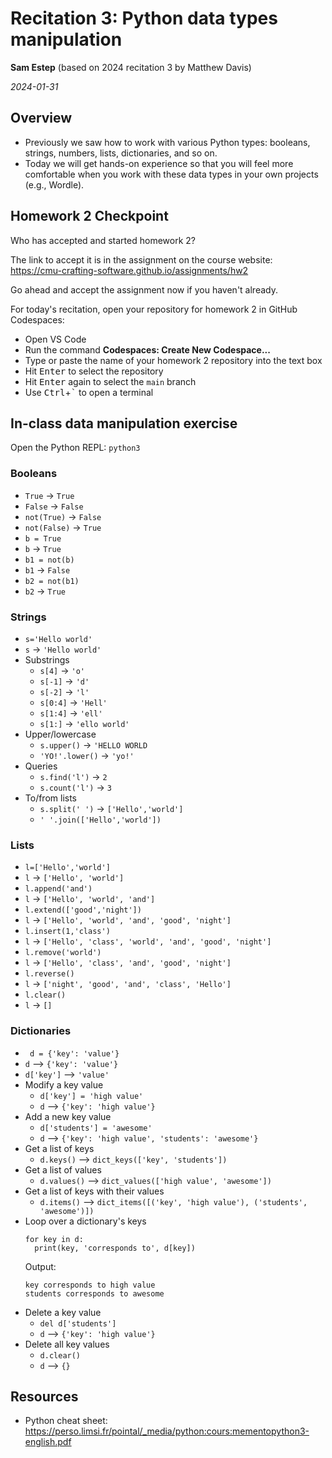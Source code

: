 # Recitation 3: Python data types manipulation

**Sam Estep** (based on 2024 recitation 3 by Matthew Davis)

_2024-01-31_

## Overview

- Previously we saw how to work with various Python types: booleans, strings, numbers, lists, dictionaries, and so on.
- Today we will get hands-on experience so that you will feel more comfortable when you work with these data types in your own projects (e.g., Wordle).

## Homework 2 Checkpoint

Who has accepted and started homework 2?

The link to accept it is in the assignment on the course website: https://cmu-crafting-software.github.io/assignments/hw2

Go ahead and accept the assignment now if you haven't already.

For today's recitation, open your repository for homework 2 in GitHub Codespaces:

- Open VS Code
- Run the command **Codespaces: Create New Codespace...**
- Type or paste the name of your homework 2 repository into the text box
- Hit <kbd>Enter</kbd> to select the repository
- Hit <kbd>Enter</kbd> again to select the `main` branch
- Use <kbd>Ctrl</kbd>+<kbd>`</kbd> to open a terminal

## In-class data manipulation exercise

Open the Python REPL: `python3`

### Booleans

- `True` -> `True`
- `False` -> `False`
- `not(True)` -> `False`
- `not(False)` -> `True`
- `b = True`
- `b` -> `True`
- `b1 = not(b)`
- `b1` -> `False`
- `b2 = not(b1)`
- `b2` -> `True`

### Strings

- `s='Hello world'`
- `s` -> `'Hello world'`
- Substrings
  - `s[4]` -> `'o'`
  - `s[-1]` -> `'d'`
  - `s[-2]` -> `'l'`
  - `s[0:4]` -> `'Hell'`
  - `s[1:4]` -> `'ell'`
  - `s[1:]` -> `'ello world'`
- Upper/lowercase
  - `s.upper()` -> `'HELLO WORLD`
  - `'YO!'.lower()` -> `'yo!'`
- Queries
  - `s.find('l')` -> `2`
  - `s.count('l')` -> `3`
- To/from lists
  - `s.split(' ')` -> `['Hello','world']`
  - `' '.join(['Hello','world'])`

### Lists

- `l=['Hello','world']`
- `l` -> `['Hello', 'world']`
- `l.append('and')`
- `l` -> `['Hello', 'world', 'and']`
- `l.extend(['good','night'])`
- `l` -> `['Hello', 'world', 'and', 'good', 'night']`
- `l.insert(1,'class')`
- `l` -> `['Hello', 'class', 'world', 'and', 'good', 'night']`
- `l.remove('world')`
- `l` -> `['Hello', 'class', 'and', 'good', 'night']`
- `l.reverse()`
- `l` -> `['night', 'good', 'and', 'class', 'Hello']`
- `l.clear()`
- `l` -> `[]`

### Dictionaries

- ` d = {'key': 'value'}`
- `d` --> `{'key': 'value'}`
- `d['key']` --> `'value'`
- Modify a key value
  - `d['key'] = 'high value'`
  - `d` --> `{'key': 'high value'}`
- Add a new key value
  - `d['students'] = 'awesome'`
  - `d` --> `{'key': 'high value', 'students': 'awesome'}`
- Get a list of keys
  - `d.keys()` --> `dict_keys(['key', 'students'])`
- Get a list of values
  - `d.values()` --> `dict_values(['high value', 'awesome'])`
- Get a list of keys with their values
  - `d.items()` --> `dict_items([('key', 'high value'), ('students', 'awesome')])`
- Loop over a dictionary's keys
  ```
  for key in d:
    print(key, 'corresponds to', d[key])
  ```
  Output:
  ```
  key corresponds to high value
  students corresponds to awesome
  ```
- Delete a key value
  - `del d['students']`
  - `d` --> `{'key': 'high value'}`
- Delete all key values
  - `d.clear()`
  - `d` --> `{}`

## Resources

- Python cheat sheet: https://perso.limsi.fr/pointal/_media/python:cours:mementopython3-english.pdf
